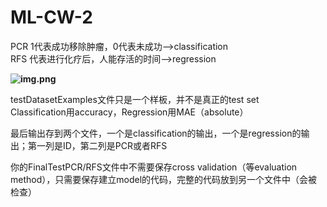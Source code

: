 # ML-CW-2

PCR 1代表成功移除肿瘤，0代表未成功——>classification\
RFS 代表进行化疗后，人能存活的时间——>regression

**![img.png](https://user-images.githubusercontent.com/116068913/202206017-1355ce86-4260-4c57-abff-ca231786a3ac.png)**


testDatasetExamples文件只是一个样板，并不是真正的test set\
Classification用accuracy，Regression用MAE（absolute）

最后输出存到两个文件，一个是classification的输出，一个是regression的输出；第一列是ID，第二列是PCR或者RFS

你的FinalTestPCR/RFS文件中不需要保存cross validation（等evaluation method），只需要保存建立model的代码，完整的代码放到另一个文件中（会被检查）
